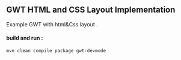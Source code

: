 ## GWT HTML and CSS Layout Implementation

Example GWT with html&Css layout .

#### build and run : 
`mvn clean compile package gwt:devmode`
